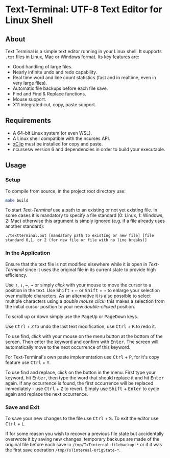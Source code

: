 # Text-Terminal: UTF-8 Text Editor for Linux Shell

## About

Text Terminal is a simple text editor running in your Linux shell. It supports `.txt` files in Linux, Mac or Windows format.
Its key features are:

* Good handling of large files.
* Nearly infinite undo and redo capability.
* Real time word and line count statistics (fast and in realtime, even in very large files).
* Automatic file backups before each file save.
* Find and Find & Replace functions.
* Mouse support.
* X11 integrated cut, copy, paste support.

## Requirements

* A 64-bit Linux system (or even WSL).
* A Linux shell compatible with the ncurses API.
* [xClip](https://github.com/astrand/xclip) must be installed for copy and paste.
* ncursesw version 6 and dependencies in order to build your executable.

## Usage

### Setup

To compile from source, in the project root directory use:

```bash
make build
```
To start *Text-Terminal* use a path to an existing or not yet existing file. In some cases it is mandatory to specify a file standard (0: Linux, 1: Windows, 2: Mac) otherwise this argument is simply ignored (e.g. if a file already uses another standard):
```
./textterminal.out [mandatory path to existing or new file] [file standard 0,1, or 2 (for new file or file with no line breaks)]
```

### In the Application

Ensure that the text file is not modified elsewhere while it is open in *Text-Terminal* since it uses the original file in its current state to provide high efficiency.

Use <kbd>&uarr;</kbd>, <kbd>&darr;</kbd>, <kbd>&larr;</kbd>, <kbd>&rarr;</kbd> or simply *click* with your mouse to move the cursor to a position in the text.
Use <kbd>Shift</kbd> + <kbd>&larr;</kbd> or <kbd>Shift</kbd> + <kbd>&rarr;</kbd> to enlarge your selection over multiple characters.
As an alternative it is also possible to select multiple characters using a *double mouse click*: this makes a selection from the initial cursor position to your new *double-clicked* position.

To scroll up or down simply use the <kbd>PageUp</kbd> or <kbd>PageDown</kbd> keys.

Use <kbd>Ctrl</kbd> + <kbd>Z</kbd> to undo the last text modification, use <kbd>Ctrl</kbd> + <kbd>R</kbd> to redo it.

To use find, *click* with your mouse on the menu button at the bottom of the screen. Then enter the keyword and confirm with <kbd>Enter</kbd>. The screen will automatically move to the next occurrence of this keyword.

For Text-Terminal's own paste implementation use <kbd>Ctrl</kbd> + <kbd>P</kbd>, for it's copy feature use <kbd>Ctrl</kbd> + <kbd>Y</kbd>.

To use find and replace, *click* on the button in the menu. First type your keyword, hit <kbd>Enter</kbd>, then type the word that should replace it and hit <kbd>Enter</kbd> again. If any occurrence is found, the first occurrence will be replaced immediately - use <kbd>Ctrl</kbd> + <kbd>Z</kbd> to revert. Simply use <kbd>Shift</kbd> + <kbd>Enter</kbd> to cycle again and replace the next occurrence.

### Save and Exit

To save your new changes to the file use <kbd>Ctrl</kbd> + <kbd>S</kbd>.
To exit the editor use <kbd>Ctrl</kbd> + <kbd>L</kbd>.

If for some reason you wish to recover a previous file state but accidentally overwrote it by saving new changes: temporary backups are made of the original file before each save in `/tmp/TxTinternal-filebackup-*` or if it was the first save operation `/tmp/TxTinternal-OrigState-*`.
